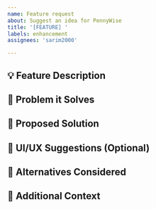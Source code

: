 ```yaml
---
name: Feature request
about: Suggest an idea for PennyWise
title: '[FEATURE] '
labels: enhancement
assignees: 'sarim2000'

---
```


## 💡 Feature Description
<!-- A clear and concise description of what you want to happen -->

## 🎯 Problem it Solves
<!-- What problem does this feature solve? -->

## 🔧 Proposed Solution
<!-- Describe how you'd like this feature to work -->

## 🎨 UI/UX Suggestions (Optional)
<!-- Any mockups or UI ideas? -->

## 📱 Alternatives Considered
<!-- Have you considered any alternative solutions? -->

## 💬 Additional Context
<!-- Add any other context or screenshots about the feature request here -->